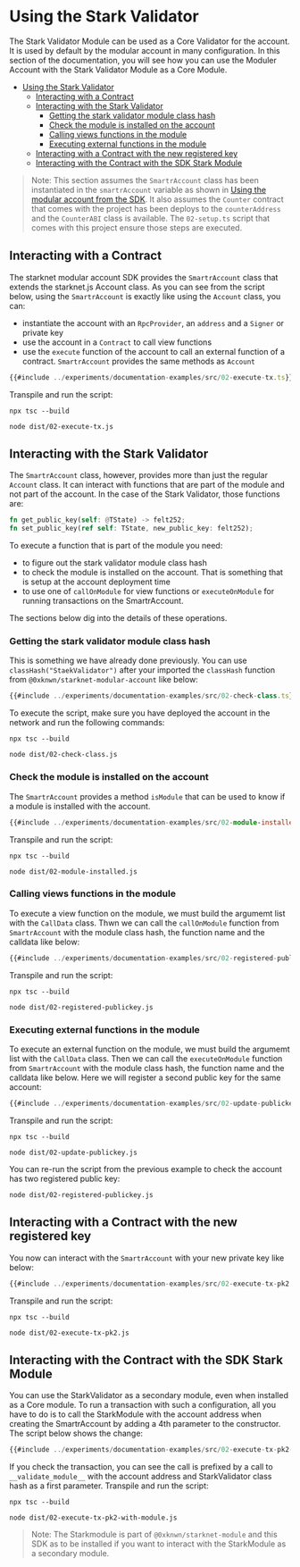 # Using the Stark Validator

The Stark Validator Module can be used as a Core Validator for the account. It
is used by default by the modular account in many configuration. In this section
of the documentation, you will see how you can use the Moduler Account with the
Stark Validator Module as a Core Module.

- [Using the Stark Validator](#using-the-stark-validator)
  - [Interacting with a Contract](#interacting-with-a-contract)
  - [Interacting with the Stark Validator](#interacting-with-the-stark-validator)
    - [Getting the stark validator module class hash](#getting-the-stark-validator-module-class-hash)
    - [Check the module is installed on the account](#check-the-module-is-installed-on-the-account)
    - [Calling views functions in the module](#calling-views-functions-in-the-module)
    - [Executing external functions in the module](#executing-external-functions-in-the-module)
  - [Interacting with a Contract with the new registered key](#interacting-with-a-contract-with-the-new-registered-key)
  - [Interacting with the Contract with the SDK Stark Module](#interacting-with-the-contract-with-the-sdk-stark-module)

> Note: This section assumes the `SmartrAccount` class has been instantiated
> in the `smartrAccount` variable as shown in
> [Using the modular account from the SDK](./SDKS-DEPLOYMENT.md#using-the-modular-account-from-the-sdk).
> It also assumes the `Counter` contract that comes with the project has been
> deploys to the `counterAddress` and the `CounterABI` class is available. The
> `02-setup.ts` script that comes with this project ensure those steps are
> executed.

## Interacting with a Contract

The starknet modular account SDK provides the `SmartrAccount` class that extends
the starknet.js Account class. As you can see from the script below, using the
`SmartrAccount` is exactly like using the `Account` class, you can:

- instantiate the account with an `RpcProvider`, an `address` and a `Signer` or
  private key
- use the account in a `Contract` to call view functions
- use the `execute` function of the account to call an external function of a
  contract. `SmartrAccount` provides the same methods as `Account`

```typescript
{{#include ../experiments/documentation-examples/src/02-execute-tx.ts}}
```

Transpile and run the script:

```shell
npx tsc --build

node dist/02-execute-tx.js
```

## Interacting with the Stark Validator

The `SmartrAccount` class, however, provides more than just the regular
`Account` class. It can interact with functions that are part of the module
and not part of the account. In the case of the Stark Validator, those
functions are:

```rust
fn get_public_key(self: @TState) -> felt252;
fn set_public_key(ref self: TState, new_public_key: felt252);
```

To execute a function that is part of the module you need:

- to figure out the stark validator module class hash
- to check the module is installed on the account. That is something that is
  setup at the account deployment time
- to use one of `callOnModule` for view functions or `executeOnModule` for
  running transactions on the SmartrAccount.

The sections below dig into the details of these operations.

### Getting the stark validator module class hash

This is something we have already done previously. You can use
`classHash("StaekValidator")` after your imported the `classHash` function from
`@0xknwn/starknet-modular-account` like below:

```typescript
{{#include ../experiments/documentation-examples/src/02-check-class.ts}}
```

To execute the script, make sure you have deployed the account in the network
and run the following commands:

```shell
npx tsc --build

node dist/02-check-class.js
```

### Check the module is installed on the account

The `SmartrAccount` provides a method `isModule` that can be used to know if
a module is installed with the account. 


```typescript
{{#include ../experiments/documentation-examples/src/02-module-installed.ts}}
```

Transpile and run the script:

```shell
npx tsc --build

node dist/02-module-installed.js
```

### Calling views functions in the module

To execute a view function on the module, we must build the argumemt list with
the `CallData` class. Thwn we can call the `callOnModule` function from
`SmartrAccount` with the module class hash, the function name and the calldata
like below:

```typescript
{{#include ../experiments/documentation-examples/src/02-registered-publickey.ts}}
```

Transpile and run the script:

```shell
npx tsc --build

node dist/02-registered-publickey.js
```

### Executing external functions in the module

To execute an external function on the module, we must build the argumemt list
with the `CallData` class. Then we can call the `executeOnModule` function from
`SmartrAccount` with the module class hash, the function name and the calldata
like below. Here we will register a second public key for the same account:

```typescript
{{#include ../experiments/documentation-examples/src/02-update-publickey.ts}}
```

Transpile and run the script:

```shell
npx tsc --build

node dist/02-update-publickey.js
```

You can re-run the script from the previous example to check the account has
two registered public key:

```shell
node dist/02-registered-publickey.js
```

## Interacting with a Contract with the new registered key

You now can interact with the `SmartrAccount` with your new private key like
below:

```typescript
{{#include ../experiments/documentation-examples/src/02-execute-tx-pk2.ts}}
```

Transpile and run the script:

```shell
npx tsc --build

node dist/02-execute-tx-pk2.js
```

## Interacting with the Contract with the SDK Stark Module

You can use the StarkValidator as a secondary module, even when installed as
a Core module. To run a transaction with such a configuration, all you have
to do is to call the StarkModule with the account address when creating the
SmartrAccount by adding a 4th parameter to the constructor. The script
below shows the change:

```typescript
{{#include ../experiments/documentation-examples/src/02-execute-tx-pk2-with-module.ts}}
```

If you check the transaction, you can see the call is prefixed by
a call to `__validate_module__` with the account address and StarkValidator
class hash as a first parameter. Transpile and run the script:

```shell
npx tsc --build

node dist/02-execute-tx-pk2-with-module.js
```

> Note: The Starkmodule is part of `@0xknwn/starknet-module` and this SDK
> as to be installed if you want to interact with the StarkModule as a
> secondary module.
